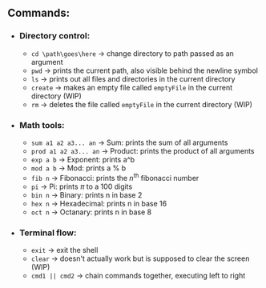 ## Commands:
- ### Directory control:
  - ```cd \path\goes\here``` -> change directory to path passed as an argument
  - ```pwd``` -> prints the current path, also visible behind the newline symbol
  - ```ls``` -> prints out all files and directories in the current directory
  - ```create``` -> makes an empty file called ```emptyFile``` in the current directory (WIP)
  - ```rm``` -> deletes the file called ```emptyFile``` in the current directory (WIP)

- ### Math tools:
  - ```sum a1 a2 a3... an``` -> Sum: prints the sum of all arguments
  - ```prod a1 a2 a3... an``` -> Product: prints the product of all arguments
  - ```exp a b``` -> Exponent: prints a^b
  - ```mod a b``` -> Mod: prints a % b
  - ```fib n``` -> Fibonacci: prints the $n^{\text{th}}$ fibonacci number
  - ```pi``` -> Pi: prints $\pi$ to a 100 digits
  - ```bin n``` -> Binary: prints n in base 2
  - ```hex n``` -> Hexadecimal: prints n in base 16
  - ```oct n``` -> Octanary: prints n in base 8

- ### Terminal flow:
  - ```exit``` -> exit the shell
  - ```clear``` -> doesn't actually work but is supposed to clear the screen (WIP)
  - ```cmd1 || cmd2``` -> chain commands together, executing left to right
